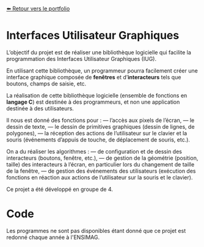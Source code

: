 [:arrow_left: Retour vers le portfolio](https://github.com/ThibaultLanthiez/Portfolio)

# Interfaces Utilisateur Graphiques

L’objectif du projet est de réaliser une bibliothèque logicielle qui facilite la programmation des Interfaces Utilisateur Graphiques (IUG).

En utilisant cette bibliothèque, un programmeur pourra facilement créer une interface graphique composée de **fenêtres** et d’**interacteurs** tels que boutons, champs de saisie, etc. 

La réalisation de cette bibliothèque logicielle (ensemble de fonctions en **langage C**) est destinée à des programmeurs, et non une application destinée à des utilisateurs.

Il nous est donné des fonctions pour :
— l’accès aux pixels de l’écran,
— le dessin de texte,
— le dessin de primitives graphiques (dessin de lignes, de polygones),
— la réception des actions de l’utilisateur sur le clavier et la souris (événements d’appuis de touche, de
déplacement de souris, etc.).

On a du réaliser les algorithmes :
— de configuration et de dessin des interacteurs (boutons, fenêtre, etc.),
— de gestion de la géométrie (position, taille) des interacteurs à l’écran, en particulier lors du changement
de taille de la fenêtre,
— de gestion des événements des utilisateurs (exécution des fonctions en réaction aux actions de l’utilisateur
sur la souris et le clavier).

Ce projet a été développé en groupe de 4.  

# Code

Les programmes ne sont pas disponibles étant donné que ce projet est redonné chaque année à l'ENSIMAG.
